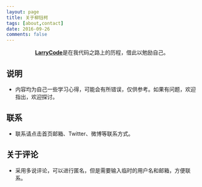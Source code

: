 ```yaml
---
layout: page
title: 关于柳钰柯
tags: [about,contact]
date: 2016-09-26
comments: false
---
```

    
<center><a href="https://larrycal.github.io/Larrycode/"><b>LarryCode</b></a>是在我代码之路上的历程，借此以勉励自己。</center>

## 说明
* 内容均为自己一些学习心得，可能会有所错误，仅供参考。如果有问题，欢迎指出，欢迎探讨。

## 联系
* 联系请点击首页邮箱、Twitter、微博等联系方式。

## 关于评论
* 采用多说评论，可以进行匿名，但是需要输入临时的用户名和邮箱，方便联系。





